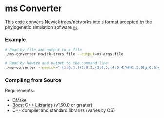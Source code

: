 # ms Converter

This code converts Newick trees/networks into a format accepted by the phylogenetic simulation software [`ms`](http://home.uchicago.edu/~rhudson1/source/mksamples.html).

### Example

```bash
# Read by file and output to a file
./ms-converter newick-trees.file --output=ms-args.file

# Read by Newick and output to the command line
./ms-converter --newick="((1:0.1,((2:0.2,(3:0.3,(4:0.4)Y#H1:3.0)g:0.6)e:0.7,(((Y#H1:0.8,5:0.9)h:1.0,6:1.1)f:1.2)X#H2:1.3)c:1.4)a:1.5,((X#H2:0.4,7:1.7)d:1.8,8:1.9)b:2.0)r;"
```

### Compiling from Source

Requirements:
* [CMake](https://cmake.org/)
* [Boost C++ Libraries](https://boost.org) (v1.60.0 or greater)
* C++ compiler and standard libraries (varies by OS)